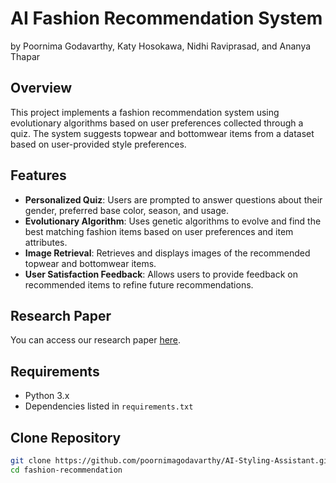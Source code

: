 # AI Fashion Recommendation System
by Poornima Godavarthy, Katy Hosokawa, Nidhi Raviprasad, and Ananya Thapar

## Overview

This project implements a fashion recommendation system using evolutionary algorithms based on user preferences collected through a quiz. The system suggests topwear and bottomwear items from a dataset based on user-provided style preferences.

## Features

- **Personalized Quiz**: Users are prompted to answer questions about their gender, preferred base color, season, and usage.
- **Evolutionary Algorithm**: Uses genetic algorithms to evolve and find the best matching fashion items based on user preferences and item attributes.
- **Image Retrieval**: Retrieves and displays images of the recommended topwear and bottomwear items.
- **User Satisfaction Feedback**: Allows users to provide feedback on recommended items to refine future recommendations.

## Research Paper

You can access our research paper [here](https://drive.google.com/file/d/1AV8GdZvM_O4id-2WhZuKx6PCH3JZL9Bz/view?usp=sharing).

## Requirements

- Python 3.x
- Dependencies listed in `requirements.txt`

## Clone Repository

   ```bash
   git clone https://github.com/poornimagodavarthy/AI-Styling-Assistant.git
   cd fashion-recommendation

